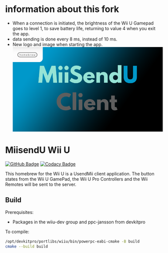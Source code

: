 # information about this fork

* When a connection is initiated, the brightness of the Wii U Gamepad goes to level 1, to save battery life, returning to value 4 when you exit the app.
* data sending is done every 8 ms, instead of 10 ms.
* New logo and image when starting the app.
  ![](https://github.com/Slushi-Github/MiiSendU_Client/blob/master/DRCImage.png)

# MiisendU Wii U

[![GitHub Badge](https://github.com/Crayon2000/MiisendU-Wii-U/workflows/Continuous%20Integration/badge.svg)](https://github.com/Crayon2000/MiisendU-Wii-U/actions)
[![Codacy Badge](https://app.codacy.com/project/badge/Grade/35c5a21659da4701bce75bf6015632fb)](https://app.codacy.com/gh/Crayon2000/MiisendU-Wii-U/dashboard?utm_source=gh&utm_medium=referral&utm_content=&utm_campaign=Badge_grade)

This homebrew for the Wii U is a UsendMii client application.
The button states from the Wii U GamePad, the Wii U Pro Controllers and the Wii Remotes will be sent to the server.

## Build

Prerequisites:

* Packages in the wiiu-dev group and ppc-jansson from devkitpro

To compile:

```bash
/opt/devkitpro/portlibs/wiiu/bin/powerpc-eabi-cmake -B build
cmake --build build
```

